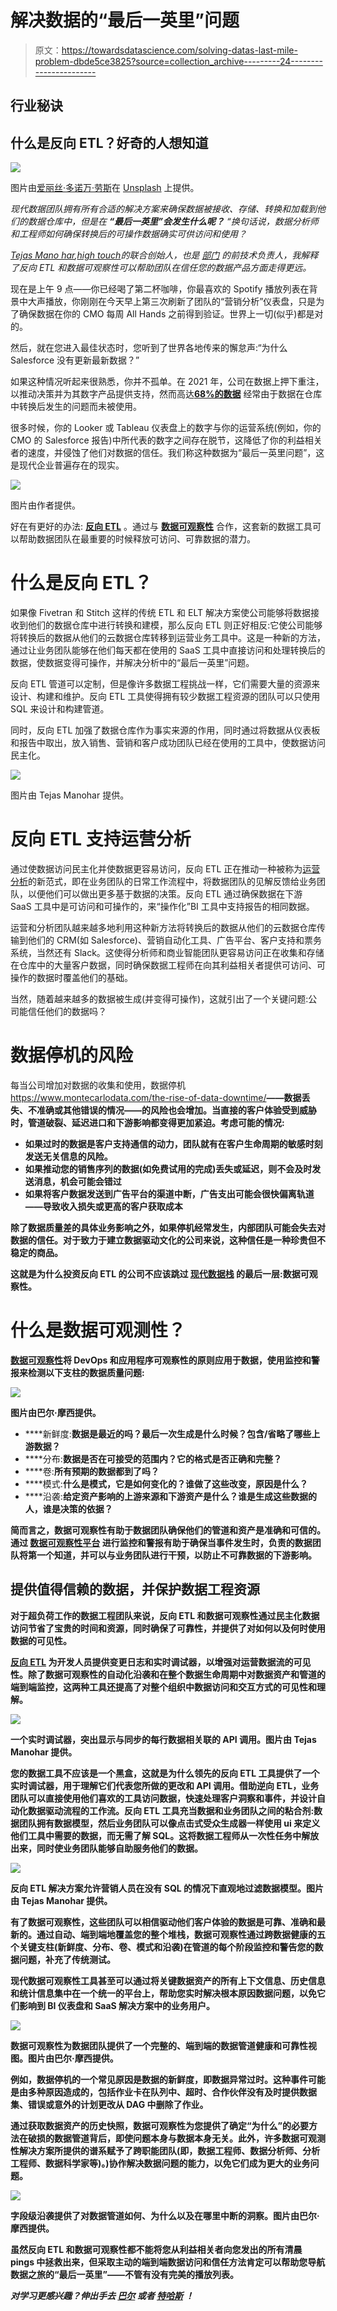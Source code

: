 # 解决数据的“最后一英里”问题

> 原文：<https://towardsdatascience.com/solving-datas-last-mile-problem-dbde5ce3825?source=collection_archive---------24----------------------->

## 行业秘诀

## 什么是反向 ETL？好奇的人想知道

![](img/de7c14c43cc2eec207c0d49f2bf1cbb2.png)

图片由[爱丽丝·多诺万·劳斯](https://unsplash.com/photos/pZ61ZA8QgcY)在 [Unsplash](http://www.unsplash.com) 上提供。

*现代数据团队拥有所有合适的解决方案来确保数据被接收、存储、转换和加载到他们的数据仓库中，但是在* ***“最后一英里”会发生什么呢？*** *“换句话说，数据分析师和工程师如何确保转换后的可操作数据确实可供访问和使用？*

[*Tejas Mano har*](https://www.linkedin.com/in/tejasmanohar/)*,*[*high touch*](https://www.hightouch.io/)*的联合创始人，也是* [*部门*](https://segment.com/) *的前技术负责人，我解释了反向 ETL 和数据可观察性可以帮助团队在信任您的数据产品方面走得更远。*

现在是上午 9 点——你已经喝了第二杯咖啡，你最喜欢的 Spotify 播放列表在背景中大声播放，你刚刚在今天早上第三次刷新了团队的“营销分析”仪表盘，只是为了确保数据在你的 CMO 每周 All Hands 之前得到验证。世界上一切(似乎)都是对的。

然后，就在您进入最佳状态时，您听到了世界各地传来的懈怠声:“为什么 Salesforce 没有更新最新数据？”

如果这种情况听起来很熟悉，你并不孤单。在 2021 年，公司在数据上押下重注，以推动决策并为其数字产品提供支持，然而高达[**68%的数据**](https://www.seagate.com/our-story/rethink-data/) 经常由于数据在仓库中转换后发生的问题而未被使用。

很多时候，你的 Looker 或 Tableau 仪表盘上的数字与你的运营系统(例如，你的 CMO 的 Salesforce 报告)中所代表的数字之间存在脱节，这降低了你的利益相关者的速度，并侵蚀了他们对数据的信任。我们称这种数据为“最后一英里问题”，这是现代企业普遍存在的现实。

![](img/189eb5d55832ea92f78636b06b755194.png)

图片由作者提供。

好在有更好的办法: [**反向 ETL**](https://hightouch.io/blog/reverse-etl) 。通过与 [**数据可观察性**](https://www.montecarlodata.com/what-is-data-observability/) 合作，这套新的数据工具可以帮助数据团队在最重要的时候释放可访问、可靠数据的潜力。

# 什么是反向 ETL？

如果像 Fivetran 和 Stitch 这样的传统 ETL 和 ELT 解决方案使公司能够将数据接收到他们的数据仓库中进行转换和建模，那么反向 ETL 则正好相反:它使公司能够将转换后的数据从他们的云数据仓库转移到运营业务工具中。这是一种新的方法，通过让业务团队能够在他们每天都在使用的 SaaS 工具中直接访问和处理转换后的数据，使数据变得可操作，并解决分析中的“最后一英里”问题。

反向 ETL 管道可以定制，但是像许多数据工程挑战一样，它们需要大量的资源来设计、构建和维护。反向 ETL 工具使得拥有较少数据工程资源的团队可以只使用 SQL 来设计和构建管道。

同时，反向 ETL 加强了数据仓库作为事实来源的作用，同时通过将数据从仪表板和报告中取出，放入销售、营销和客户成功团队已经在使用的工具中，使数据访问民主化。

![](img/1f536c056e510b388d7de28ae4582417.png)

图片由 Tejas Manohar 提供。

# 反向 ETL 支持运营分析

通过使数据访问民主化并使数据更容易访问，反向 ETL 正在推动一种被称为[运营分析](https://hightouch.io/blog/what-is-operational-analytics/)的新范式，即在业务团队的日常工作流程中，将数据团队的见解反馈给业务团队，以便他们可以做出更多基于数据的决策。反向 ETL 通过确保数据在下游 SaaS 工具中是可访问和可操作的，来“操作化”BI 工具中支持报告的相同数据。

运营和分析团队越来越多地利用这种新方法将转换后的数据从他们的云数据仓库传输到他们的 CRM(如 Salesforce)、营销自动化工具、广告平台、客户支持和票务系统，当然还有 Slack。这使得分析师和商业智能团队更容易访问正在收集和存储在仓库中的大量客户数据，同时确保数据工程师在向其利益相关者提供可访问、可操作的数据时覆盖他们的基础。

当然，随着越来越多的数据被生成(并变得可操作)，这就引出了一个关键问题:公司能信任他们的数据吗？

# 数据停机的风险

每当公司增加对数据的收集和使用，数据停机<https://www.montecarlodata.com/the-rise-of-data-downtime/>**——数据丢失、不准确或其他错误的情况——的风险也会增加。当直接的客户体验受到威胁时，管道破裂、延迟进口和下游影响都变得更加紧迫。考虑可能的情况:**

*   **如果过时的数据是客户支持通信的动力，团队就有在客户生命周期的敏感时刻发送无关信息的风险。**
*   **如果推动您的销售序列的数据(如免费试用的完成)丢失或延迟，则不会及时发送消息，机会可能会错过**
*   **如果将客户数据发送到广告平台的渠道中断，广告支出可能会很快偏离轨道——导致收入损失或更高的客户获取成本**

**除了数据质量差的具体业务影响之外，如果停机经常发生，内部团队可能会失去对数据的信任。对于致力于建立数据驱动文化的公司来说，这种信任是一种珍贵但不稳定的商品。**

**这就是为什么投资反向 ETL 的公司不应该跳过 [**现代数据栈**](https://www.montecarlodata.com/the-quick-and-dirty-guide-to-building-your-data-platform/) 的最后一层:数据可观察性。**

# **什么是数据可观测性？**

**[数据可观察性](/what-is-data-observability-40b337971e3e)将 DevOps 和应用程序可观察性的原则应用于数据，使用监控和警报来检测以下支柱的数据质量问题:**

**![](img/79ca6e0ca4f030dc673ed219416d9711.png)**

**图片由巴尔·摩西提供。**

*   ****新鲜度:**数据是最近的吗？最后一次生成是什么时候？包含/省略了哪些上游数据？**
*   ****分布:**数据是否在可接受的范围内？它的格式是否正确和完整？**
*   ****卷:**所有预期的数据都到了吗？**
*   ****模式:**什么是模式，它是如何变化的？谁做了这些改变，原因是什么？**
*   ****沿袭:**给定资产影响的上游来源和下游资产是什么？谁是生成这些数据的人，谁是决策的依据？**

**简而言之，数据可观察性有助于数据团队确保他们的管道和资产是准确和可信的。通过 [**数据可观察性平台**](https://www.montecarlodata.com/ebook-the-ultimate-data-observability-checklist/) 进行监控和警报有助于确保当事件发生时，负责的数据团队将第一个知道，并可以与业务团队进行干预，以防止不可靠数据的下游影响。**

## **提供值得信赖的数据，并保护数据工程资源**

**对于超负荷工作的数据工程团队来说，反向 ETL 和数据可观察性通过民主化数据访问节省了宝贵的时间和资源，同时确保了可靠性，并提供了对如何以及何时使用数据的可见性。**

**[反向 ETL](https://hightouch.io/blog/reverse-etl) 为开发人员提供变更日志和实时调试器，以增强对运营数据流的可见性。除了数据可观察性的自动化沿袭和在整个数据生命周期中对数据资产和管道的端到端监控，这两种工具还提高了对整个组织中数据访问和交互方式的可见性和理解。**

**![](img/ac8589d153489a6ccd1e00b47550fc25.png)**

**一个实时调试器，突出显示与同步的每行数据相关联的 API 调用。图片由 Tejas Manohar 提供。**

**您的数据工具不应该是一个黑盒，这就是为什么领先的反向 ETL 工具提供了一个实时调试器，用于理解它们代表您所做的更改和 API 调用。借助逆向 ETL，业务团队可以直接使用他们喜欢的工具访问数据，快速处理客户洞察和事件，并设计自动化数据驱动流程的工作流。反向 ETL 工具充当数据和业务团队之间的粘合剂:数据团队拥有数据模型，然后业务团队可以像点击式受众生成器一样使用 ui 来定义他们工具中需要的数据，而无需了解 SQL。这将数据工程师从一次性任务中解放出来，同时使业务团队能够自助服务他们的数据。**

**![](img/c6bf7c141401ff72624321bc7c6b38c6.png)**

**反向 ETL 解决方案允许营销人员在没有 SQL 的情况下直观地过滤数据模型。图片由 Tejas Manohar 提供。**

**有了数据可观察性，这些团队可以相信驱动他们客户体验的数据是可靠、准确和最新的。通过自动、端到端地覆盖您的整个堆栈，数据可观察性通过跨数据健康的五个关键支柱(新鲜度、分布、卷、模式和沿袭)在管道的每个阶段监控和警告您的数据问题，补充了传统测试。**

**现代数据可观察性工具甚至可以通过将关键数据资产的所有上下文信息、历史信息和统计信息集中在一个统一的平台上，帮助您实时解决根本原因数据问题，以免它们影响到 BI 仪表盘和 SaaS 解决方案中的业务用户。**

**![](img/4057211202127d18b7976418f5bb53e1.png)**

**数据可观察性为数据团队提供了一个完整的、端到端的数据管道健康和可靠性视图。图片由巴尔·摩西提供。**

**例如，数据停机的一个常见原因是数据的新鲜度，即数据异常过时。这种事件可能是由多种原因造成的，包括作业卡在队列中、超时、合作伙伴没有及时提供数据集、错误或意外的计划更改从 DAG 中删除了作业。**

**通过获取数据资产的历史快照，数据可观察性为您提供了确定“为什么”的必要方法在破损的数据管道背后，即使问题本身与数据本身无关。此外，许多数据可观测性解决方案所提供的谱系赋予了跨职能团队(即，数据工程师、数据分析师、分析工程师、数据科学家等)。)协作解决数据问题的能力，以免它们成为更大的业务问题。**

**![](img/57a290c303d3594ed447d152f60b55a2.png)**

**字段级沿袭提供了对数据管道如何、为什么以及在哪里中断的洞察。图片由巴尔·摩西提供。**

**虽然反向 ETL 和数据可观察性都不能将您从利益相关者向您发出的所有清晨 pings 中拯救出来，但采取主动的端到端数据访问和信任方法肯定可以帮助您导航数据之旅的“最后一英里”——不管有没有完美的播放列表。**

*****对学习更感兴趣？伸出手去*** [***巴尔***](https://www.linkedin.com/in/barrmoses/) ***或者*** [***特哈斯***](https://www.linkedin.com/in/tejasmanohar/) ***！*****